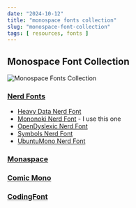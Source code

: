 ```yaml
---
date: "2024-10-12"
title: "monospace fonts collection"
slug: "monospace-font-collection"
tags: [ resources, fonts ]
---
```




## Monospace Font Collection

![Monospace Fonts Collection][1]

### [Nerd Fonts][2]
* [Heavy Data Nerd Font][3]
* [Mononoki Nerd Font][4] - I use this one
* [OpenDyslexic Nerd Font][5]
* [Symbols Nerd Font][6]
* [UbuntuMono Nerd Font][7]

### [Monaspace][8]

### [Comic Mono][9]

### [CodingFont][10]



   [1]: /saves/2024/10/images/monospace-fonts.png
   [2]: https://www.nerdfonts.com/font-downloads
   [3]: https://github.com/ryanoasis/nerd-fonts/releases/download/v3.2.1/HeavyData.zip
   [4]: https://github.com/ryanoasis/nerd-fonts/releases/download/v3.2.1/Mononoki.zip
   [5]: https://github.com/ryanoasis/nerd-fonts/releases/download/v3.2.1/OpenDyslexic.zip
   [6]: https://github.com/ryanoasis/nerd-fonts/releases/download/v3.2.1/NerdFontsSymbolsOnly.zip
   [7]: https://github.com/ryanoasis/nerd-fonts/releases/download/v3.2.1/UbuntuMono.zip
   [8]: https://monaspace.githubnext.com/
   [9]: https://dtinth.github.io/comic-mono-font/
  [10]: https://www.codingfont.com/
